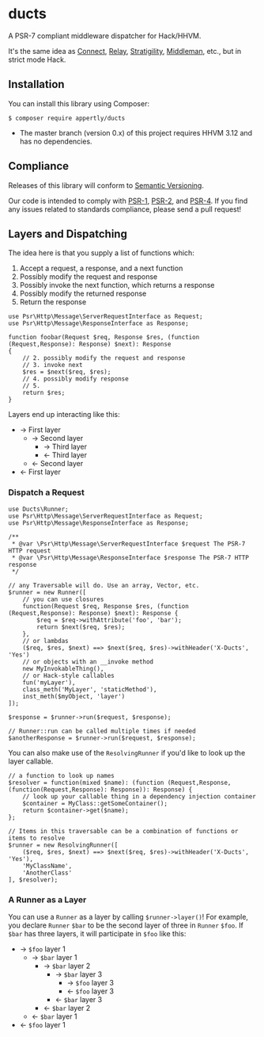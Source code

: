 # ducts
A PSR-7 compliant middleware dispatcher for Hack/HHVM.

It's the same idea as [Connect](https://github.com/senchalabs/connect), [Relay](https://github.com/relayphp/Relay.Relay), [Stratigility](https://github.com/zendframework/zend-stratigility), [Middleman](https://github.com/mindplay-dk/middleman), etc., but in strict mode Hack.

## Installation

You can install this library using Composer:

```console
$ composer require appertly/ducts
```

* The master branch (version 0.x) of this project requires HHVM 3.12 and has no dependencies.

## Compliance

Releases of this library will conform to [Semantic Versioning](http://semver.org).

Our code is intended to comply with [PSR-1](http://www.php-fig.org/psr/psr-1/), [PSR-2](http://www.php-fig.org/psr/psr-2/), and [PSR-4](http://www.php-fig.org/psr/psr-4/). If you find any issues related to standards compliance, please send a pull request!

## Layers and Dispatching

The idea here is that you supply a list of functions which:
1. Accept a request, a response, and a next function
2. Possibly modify the request and response
3. Possibly invoke the next function, which returns a response
4. Possibly modify the returned response
5. Return the response

```hack
use Psr\Http\Message\ServerRequestInterface as Request;
use Psr\Http\Message\ResponseInterface as Response;

function foobar(Request $req, Response $res, (function (Request,Response): Response) $next): Response
{
    // 2. possibly modify the request and response
    // 3. invoke next
    $res = $next($req, $res);
    // 4. possibly modify response
    // 5.
    return $res;
}
```

Layers end up interacting like this:
* → First layer
  * → Second layer
    * → Third layer
    * ← Third layer
  * ← Second layer
* ← First layer

### Dispatch a Request

```hack
use Ducts\Runner;
use Psr\Http\Message\ServerRequestInterface as Request;
use Psr\Http\Message\ResponseInterface as Response;

/**
 * @var \Psr\Http\Message\ServerRequestInterface $request The PSR-7 HTTP request
 * @var \Psr\Http\Message\ResponseInterface $response The PSR-7 HTTP response
 */

// any Traversable will do. Use an array, Vector, etc.
$runner = new Runner([
    // you can use closures
    function(Request $req, Response $res, (function (Request,Response): Response) $next): Response {
        $req = $req->withAttribute('foo', 'bar');
        return $next($req, $res);
    },
    // or lambdas
    ($req, $res, $next) ==> $next($req, $res)->withHeader('X-Ducts', 'Yes')
    // or objects with an __invoke method
    new MyInvokableThing(),
    // or Hack-style callables
    fun('myLayer'),
    class_meth('MyLayer', 'staticMethod'),
    inst_meth($myObject, 'layer')
]);

$response = $runner->run($request, $response);

// Runner::run can be called multiple times if needed
$anotherResponse = $runner->run($request, $response);
```

You can also make use of the `ResolvingRunner` if you'd like to look up the layer callable.

```hack
// a function to look up names
$resolver = function(mixed $name): (function (Request,Response,(function(Request,Response): Response)): Response) {
    // look up your callable thing in a dependency injection container
    $container = MyClass::getSomeContainer();
    return $container->get($name);
};

// Items in this traversable can be a combination of functions or items to resolve
$runner = new ResolvingRunner([
    ($req, $res, $next) ==> $next($req, $res)->withHeader('X-Ducts', 'Yes'),
    'MyClassName',
    'AnotherClass'
], $resolver);
```

### A Runner as a Layer

You can use a `Runner` as a layer by calling `$runner->layer()`!
For example, you declare `Runner` `$bar` to be the second layer of three in `Runner` `$foo`.
If `$bar` has three layers, it will participate in `$foo` like this:

* → `$foo` layer 1
  * → `$bar` layer 1
    * → `$bar` layer 2
      * → `$bar` layer 3
        * → `$foo` layer 3
        * ← `$foo` layer 3
      * ← `$bar` layer 3
    * ← `$bar` layer 2
  * ← `$bar` layer 1
* ← `$foo` layer 1
